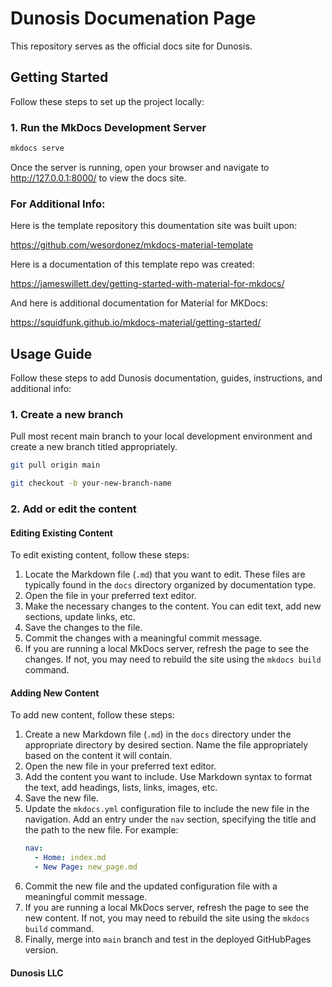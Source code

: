 # Dunosis Documenation Page

This repository serves as the official docs site for Dunosis.

## Getting Started

Follow these steps to set up the project locally:

### 1. Run the MkDocs Development Server

```bash
mkdocs serve
```
Once the server is running, open your browser and navigate to http://127.0.0.1:8000/ to view the docs site.

### For Additional Info:

Here is the template repository this doumentation site was built upon:

https://github.com/wesordonez/mkdocs-material-template

Here is a documentation of this template repo was created: 

https://jameswillett.dev/getting-started-with-material-for-mkdocs/

And here is additional documentation for Material for MKDocs:

https://squidfunk.github.io/mkdocs-material/getting-started/ 

## Usage Guide
Follow these steps to add Dunosis documentation, guides, instructions, and additional info:

### 1. Create a new branch
Pull most recent main branch to your local development environment and create a new branch titled appropriately. 

```bash
git pull origin main
```

```bash
git checkout -b your-new-branch-name
```

### 2. Add or edit the content

#### Editing Existing Content

To edit existing content, follow these steps:

1. Locate the Markdown file (`.md`) that you want to edit. These files are typically found in the `docs` directory organized by documentation type.
2. Open the file in your preferred text editor.
3. Make the necessary changes to the content. You can edit text, add new sections, update links, etc.
4. Save the changes to the file.
5. Commit the changes with a meaningful commit message.
6. If you are running a local MkDocs server, refresh the page to see the changes. If not, you may need to rebuild the site using the `mkdocs build` command.

#### Adding New Content

To add new content, follow these steps:

1. Create a new Markdown file (`.md`) in the `docs` directory under the appropriate directory by desired section. Name the file appropriately based on the content it will contain.
2. Open the new file in your preferred text editor.
3. Add the content you want to include. Use Markdown syntax to format the text, add headings, lists, links, images, etc.
4. Save the new file.
5. Update the `mkdocs.yml` configuration file to include the new file in the navigation. Add an entry under the `nav` section, specifying the title and the path to the new file. For example:
    ```yaml
    nav:
      - Home: index.md
      - New Page: new_page.md
    ```
6. Commit the new file and the updated configuration file with a meaningful commit message.
7. If you are running a local MkDocs server, refresh the page to see the new content. If not, you may need to rebuild the site using the `mkdocs build` command.
8. Finally, merge into `main` branch and test in the deployed GitHubPages version.

#### Dunosis LLC
